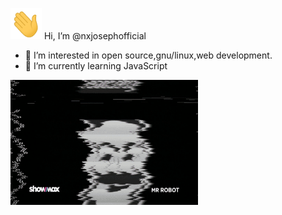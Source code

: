 <p><img src="Hi.gif" width="50" height="50"/> Hi, I’m @nxjosephofficial</p>
<ul type="disc">
<li>👀 I’m interested in open source,gnu/linux,web development.</li>
<li>🌱 I’m currently learning JavaScript</li>
</ul>
<img src="https://github.com/nxjosephofficial/nxjosephofficial/blob/main/giphy.gif" width="300" height="200" alt="gif"></img>
